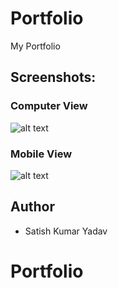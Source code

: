 # Portfolio
My Portfolio

## Screenshots:
### Computer View
![alt text](https://github.com/satishkumar-yadav/Portfolio-Website/Portfolio.PNG)

### Mobile View
![alt text](https://github.com/satishkumar-yadav/Portfolio-Website/master/Portfolio_mobile.PNG)

## Author
* Satish Kumar Yadav 
# Portfolio
